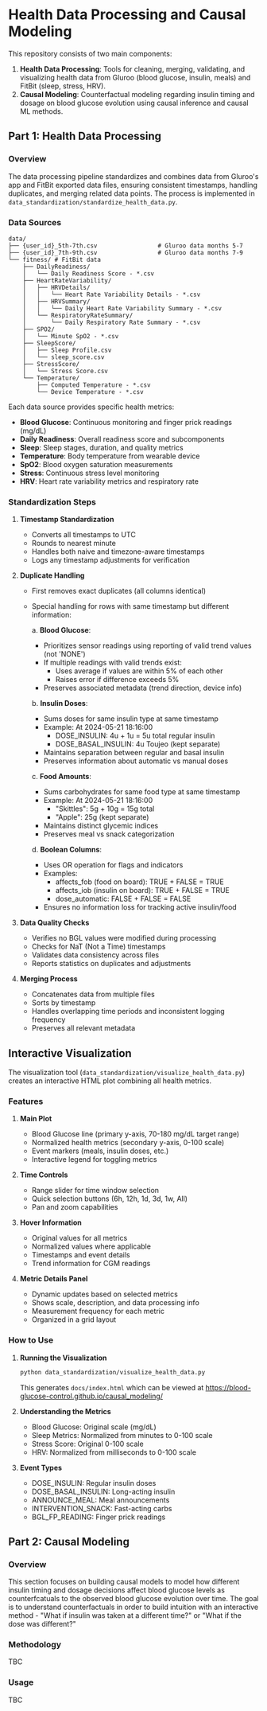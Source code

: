 # Health Data Processing and Causal Modeling

This repository consists of two main components:

1. **Health Data Processing**: Tools for cleaning, merging, validating, and visualizing health data from Gluroo (blood glucose, insulin, meals) and FitBit (sleep, stress, HRV).
2. **Causal Modeling**: Counterfactual modeling regarding insulin timing and dosage on blood glucose evolution using causal inference and causal ML methods.

## Part 1: Health Data Processing

### Overview
The data processing pipeline standardizes and combines data from Gluroo's app and FitBit exported data files, ensuring consistent timestamps, handling duplicates, and merging related data points. The process is implemented in `data_standardization/standardize_health_data.py`.

### Data Sources
```
data/
├── {user_id}_5th-7th.csv                 # Gluroo data months 5-7
├── {user_id}_7th-9th.csv                 # Gluroo data months 7-9
└── fitness/ # FitBit data
    ├── DailyReadiness/
    │   └── Daily Readiness Score - *.csv
    ├── HeartRateVariability/
    │   ├── HRVDetails/
    │   │   └── Heart Rate Variability Details - *.csv
    │   ├── HRVSummary/
    │   │   └── Daily Heart Rate Variability Summary - *.csv
    │   └── RespiratoryRateSummary/
    │       └── Daily Respiratory Rate Summary - *.csv
    ├── SPO2/
    │   └── Minute SpO2 - *.csv
    ├── SleepScore/
    │   ├── Sleep Profile.csv
    │   └── sleep_score.csv
    ├── StressScore/
    │   └── Stress Score.csv
    └── Temperature/
        ├── Computed Temperature - *.csv
        └── Device Temperature - *.csv
```

Each data source provides specific health metrics:
- **Blood Glucose**: Continuous monitoring and finger prick readings (mg/dL)
- **Daily Readiness**: Overall readiness score and subcomponents
- **Sleep**: Sleep stages, duration, and quality metrics
- **Temperature**: Body temperature from wearable device
- **SpO2**: Blood oxygen saturation measurements
- **Stress**: Continuous stress level monitoring
- **HRV**: Heart rate variability metrics and respiratory rate

### Standardization Steps

1. **Timestamp Standardization**
   - Converts all timestamps to UTC
   - Rounds to nearest minute
   - Handles both naive and timezone-aware timestamps
   - Logs any timestamp adjustments for verification

2. **Duplicate Handling**
   - First removes exact duplicates (all columns identical)
   - Special handling for rows with same timestamp but different information:
     
     a. **Blood Glucose**:
     - Prioritizes sensor readings using reporting of valid trend values (not 'NONE')
     - If multiple readings with valid trends exist:
       - Uses average if values are within 5% of each other
       - Raises error if difference exceeds 5%
     - Preserves associated metadata (trend direction, device info)
     
     b. **Insulin Doses**:
     - Sums doses for same insulin type at same timestamp
     - Example: At 2024-05-21 18:16:00
       - DOSE_INSULIN: 4u + 1u = 5u total regular insulin
       - DOSE_BASAL_INSULIN: 4u Toujeo (kept separate)
     - Maintains separation between regular and basal insulin
     - Preserves information about automatic vs manual doses
     
     c. **Food Amounts**:
     - Sums carbohydrates for same food type at same timestamp
     - Example: At 2024-05-21 18:16:00
       - "Skittles": 5g + 10g = 15g total
       - "Apple": 25g (kept separate)
     - Maintains distinct glycemic indices
     - Preserves meal vs snack categorization
     
     d. **Boolean Columns**:
     - Uses OR operation for flags and indicators
     - Examples:
       - affects_fob (food on board): TRUE + FALSE = TRUE
       - affects_iob (insulin on board): TRUE + FALSE = TRUE
       - dose_automatic: FALSE + FALSE = FALSE
     - Ensures no information loss for tracking active insulin/food

3. **Data Quality Checks**
   - Verifies no BGL values were modified during processing
   - Checks for NaT (Not a Time) timestamps
   - Validates data consistency across files
   - Reports statistics on duplicates and adjustments

4. **Merging Process**
   - Concatenates data from multiple files
   - Sorts by timestamp
   - Handles overlapping time periods and inconsistent logging frequency
   - Preserves all relevant metadata

## Interactive Visualization

The visualization tool (`data_standardization/visualize_health_data.py`) creates an interactive HTML plot combining all health metrics.

### Features

1. **Main Plot**
   - Blood Glucose line (primary y-axis, 70-180 mg/dL target range)
   - Normalized health metrics (secondary y-axis, 0-100 scale)
   - Event markers (meals, insulin doses, etc.)
   - Interactive legend for toggling metrics

2. **Time Controls**
   - Range slider for time window selection
   - Quick selection buttons (6h, 12h, 1d, 3d, 1w, All)
   - Pan and zoom capabilities

3. **Hover Information**
   - Original values for all metrics
   - Normalized values where applicable
   - Timestamps and event details
   - Trend information for CGM readings

4. **Metric Details Panel**
   - Dynamic updates based on selected metrics
   - Shows scale, description, and data processing info
   - Measurement frequency for each metric
   - Organized in a grid layout

### How to Use

1. **Running the Visualization**
   ```bash
   python data_standardization/visualize_health_data.py
   ```
   This generates `docs/index.html` which can be viewed at https://blood-glucose-control.github.io/causal_modeling/

2. **Understanding the Metrics**
   - Blood Glucose: Original scale (mg/dL)
   - Sleep Metrics: Normalized from minutes to 0-100 scale
   - Stress Score: Original 0-100 scale
   - HRV: Normalized from milliseconds to 0-100 scale

3. **Event Types**
   - DOSE_INSULIN: Regular insulin doses
   - DOSE_BASAL_INSULIN: Long-acting insulin
   - ANNOUNCE_MEAL: Meal announcements
   - INTERVENTION_SNACK: Fast-acting carbs
   - BGL_FP_READING: Finger prick readings

## Part 2: Causal Modeling

### Overview
This section focuses on building causal models to model how different insulin timing and dosage decisions affect blood glucose levels as counterfcatuals to the observed blood glucose evolution over time. The goal is to understand counterfactuals in order to build intuition with an interactive method - "What if insulin was taken at a different time?" or "What if the dose was different?"

### Methodology
TBC

### Usage
TBC
